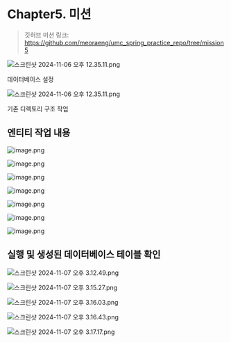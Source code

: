 # Chapter5. 미션

> 깃허브 미션 링크:  https://github.com/meoraeng/umc_spring_practice_repo/tree/mission5


![스크린샷 2024-11-06 오후 12.35.11.png](./Chapter5%20미션%20136703ef926c80f9b7e8dfd2100bf24b/스크린샷%202024-11-06%20오후%2012.34.35.png)

데이터베이스 설정

![스크린샷 2024-11-06 오후 12.35.11.png](./Chapter5%20미션%20136703ef926c80f9b7e8dfd2100bf24b/스크린샷%202024-11-06%20오후%2012.35.11.png)

기존 디렉토리 구조 작업

## 엔티티 작업 내용

![image.png](Chapter5%20%E1%84%86%E1%85%B5%E1%84%89%E1%85%A7%E1%86%AB%20136703ef926c80f9b7e8dfd2100bf24b/image.png)

![image.png](Chapter5%20%E1%84%86%E1%85%B5%E1%84%89%E1%85%A7%E1%86%AB%20136703ef926c80f9b7e8dfd2100bf24b/image%201.png)

![image.png](Chapter5%20%E1%84%86%E1%85%B5%E1%84%89%E1%85%A7%E1%86%AB%20136703ef926c80f9b7e8dfd2100bf24b/image%202.png)

![image.png](Chapter5%20%E1%84%86%E1%85%B5%E1%84%89%E1%85%A7%E1%86%AB%20136703ef926c80f9b7e8dfd2100bf24b/image%203.png)

![image.png](Chapter5%20%E1%84%86%E1%85%B5%E1%84%89%E1%85%A7%E1%86%AB%20136703ef926c80f9b7e8dfd2100bf24b/image%204.png)

![image.png](Chapter5%20%E1%84%86%E1%85%B5%E1%84%89%E1%85%A7%E1%86%AB%20136703ef926c80f9b7e8dfd2100bf24b/image%205.png)

![image.png](Chapter5%20%E1%84%86%E1%85%B5%E1%84%89%E1%85%A7%E1%86%AB%20136703ef926c80f9b7e8dfd2100bf24b/image%206.png)

## 실행 및 생성된 데이터베이스 테이블 확인

![스크린샷 2024-11-07 오후 3.12.49.png](./Chapter5%20미션%20136703ef926c80f9b7e8dfd2100bf24b/스크린샷%202024-11-07%20오후%203.12.49.png)

![스크린샷 2024-11-07 오후 3.15.27.png](./Chapter5%20미션%20136703ef926c80f9b7e8dfd2100bf24b/스크린샷%202024-11-07%20오후%203.15.27.png)

![스크린샷 2024-11-07 오후 3.16.03.png](./Chapter5%20미션%20136703ef926c80f9b7e8dfd2100bf24b/스크린샷%202024-11-07%20오후%203.16.03.png)

![스크린샷 2024-11-07 오후 3.16.43.png](./Chapter5%20미션%20136703ef926c80f9b7e8dfd2100bf24b/스크린샷%202024-11-07%20오후%203.16.43.png)

![스크린샷 2024-11-07 오후 3.17.17.png](./Chapter5%20미션%20136703ef926c80f9b7e8dfd2100bf24b/스크린샷%202024-11-07%20오후%203.17.17.png)
